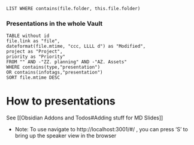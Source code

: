 ```dataview
LIST WHERE contains(file.folder, this.file.folder)
```
### Presentations in the whole Vault
```dataview
TABLE without id
file.link as "file",
dateformat(file.mtime, "ccc, LLLL d") as "Modified",
project as "Project",
priority as "Priority"
FROM "" AND -"ZZ. planning" AND -"AZ. Assets"
WHERE contains(type,"presentation")
OR contains(infotags,"presentation")
SORT file.mtime DESC
```

# How to presentations
See [[Obsidian Addons and Todos#Adding stuff for MD Slides]]
- Note: To use navigate to http://localhost:3001/#/ , you can press ‘S’ to bring up the speaker view in the browser